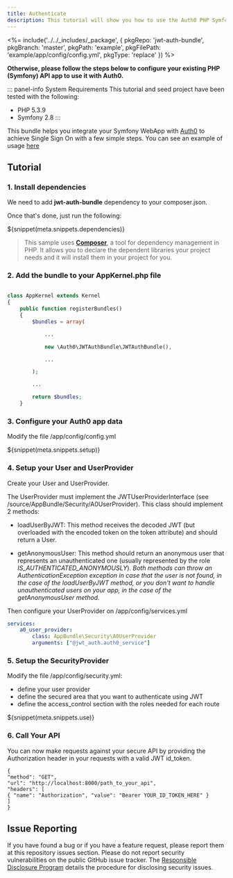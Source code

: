 ```yaml
---
title: Authenticate
description: This tutorial will show you how to use the Auth0 PHP Symfony SDK to add authentication and authorization to your API.
---
```


<%= include('../../_includes/_package', {
  pkgRepo: 'jwt-auth-bundle',
  pkgBranch: 'master',
  pkgPath: 'example',
  pkgFilePath: 'example/app/config/config.yml',
  pkgType: 'replace'
}) %>

**Otherwise, please follow the steps below to configure your existing PHP (Symfony) API app to use it with Auth0.**

::: panel-info System Requirements
This tutorial and seed project have been tested with the following:
* PHP 5.3.9
* Symfony 2.8
:::



This bundle helps you integrate your Symfony WebApp with [Auth0](https://auth0.com/) to achieve Single Sign On with a few simple steps. You can see an example of usage [here](https://github.com/auth0/jwt-auth-bundle/tree/master/example)

## Tutorial

### 1. Install dependencies

We need to add **jwt-auth-bundle** dependency to your composer.json.

Once that's done, just run the following:

${snippet(meta.snippets.dependencies)}

> This sample uses **[Composer](https://getcomposer.org/doc/00-intro.md)**, a tool for dependency management in PHP. It allows you to declare the dependent libraries your project needs and it will install them in your project for you.

### 2. Add the bundle to your AppKernel.php file

```php

class AppKernel extends Kernel
{
    public function registerBundles()
    {
        $bundles = array(

            ...

            new \Auth0\JWTAuthBundle\JWTAuthBundle(),

            ...

        );

        ...

        return $bundles;
    }

```

### 3. Configure your Auth0 app data

Modify the file /app/config/config.yml

${snippet(meta.snippets.setup)}

### 4. Setup your User and UserProvider

Create your User and UserProvider.

The UserProvider must implement the JWTUserProviderInterface (see /source/AppBundle/Security/A0UserProvider). This class should implement 2 methods:

- loadUserByJWT: This method receives the decoded JWT (but overloaded with the encoded token on the token attribute) and should return a User.

- getAnonymousUser: This method should return an anonymous user that represents an unauthenticated one (usually represented by the role *IS_AUTHENTICATED_ANONYMOUSLY*).
*Both methods can throw an AuthenticationException exception in case that the user is not found, in the case of the loadUserByJWT method, or you don't want to handle unauthenticated users on your app, in the case of the getAnonymousUser method.*

Then configure your UserProvider on /app/config/services.yml

```yml
services:
    a0_user_provider:
        class: AppBundle\Security\A0UserProvider
        arguments: ["@jwt_auth.auth0_service"]
```

### 5. Setup the SecurityProvider

Modify the file /app/config/security.yml:

- define your user provider
- define the secured area that you want to authenticate using JWT
- define the access_control section with the roles needed for each route

${snippet(meta.snippets.use)}

### 6. Call Your API

You can now make requests against your secure API by providing the Authorization header in your requests with a valid JWT id_token.
```har
{
"method": "GET",
"url": "http://localhost:8000/path_to_your_api",
"headers": [
{ "name": "Authorization", "value": "Bearer YOUR_ID_TOKEN_HERE" }
]
}
```

## Issue Reporting

If you have found a bug or if you have a feature request, please report them at this repository issues section. Please do not report security vulnerabilities on the public GitHub issue tracker. The [Responsible Disclosure Program](https://auth0.com/whitehat) details the procedure for disclosing security issues.
